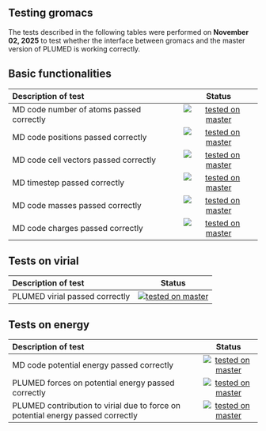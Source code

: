 Testing gromacs
------------------------
 
The tests described in the following tables were performed on __November 02, 2025__ to test whether the interface between gromacs and the master version of PLUMED is working correctly.

## Basic functionalities

| Description of test | Status | 
|:--------------------|:------:| 
| MD code number of atoms passed correctly | [![tested on master](https://img.shields.io/badge/master-fail%200%25-green.svg)](natoms_master.html) |
| MD code positions passed correctly | [![tested on master](https://img.shields.io/badge/master-fail%200%25-green.svg)](positions_master.html) |
| MD code cell vectors passed correctly | [![tested on master](https://img.shields.io/badge/master-fail%200%25-green.svg)](cell_master.html) |
| MD timestep passed correctly | [![tested on master](https://img.shields.io/badge/master-fail%200%25-green.svg)](timestep_master.html) |
| MD code masses passed correctly | [![tested on master](https://img.shields.io/badge/master-fail%200%25-green.svg)](mass_master.html) |
| MD code charges passed correctly | [![tested on master](https://img.shields.io/badge/master-fail%200%25-green.svg)](charge_master.html) |

## Tests on virial

| Description of test | Status | 
|:--------------------|:------:| 
| PLUMED virial passed correctly | [![tested on master](https://img.shields.io/badge/master-fail%200%25-green.svg)](virial_master.html) |


## Tests on energy

| Description of test | Status | 
|:--------------------|:------:| 
| MD code potential energy passed correctly | [![tested on master](https://img.shields.io/badge/master-fail%200%25-green.svg)](energy_master.html) |
| PLUMED forces on potential energy passed correctly | [![tested on master](https://img.shields.io/badge/master-fail%201458%25-red.svg)](engforces_master.html) |
| PLUMED contribution to virial due to force on potential energy passed correctly | [![tested on master](https://img.shields.io/badge/master-fail%201120%25-red.svg)](engvir_master.html) |
